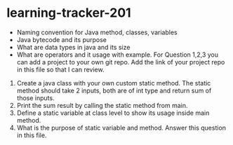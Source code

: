 # learning-tracker-201
   
* Naming convention for Java method, classes, variables
* Java bytecode and its purpose
* What are data types in java and its size
* What are operators and it usage with example.
For Question 1,2,3 you can add a project to your own git repo. Add the link of your project repo in this file so that I can review.

1. Create a java class with your own custom static method. The static method should take 2 inputs, both are of int type and return sum of those inputs.
2. Print the sum result by calling the static method from main.
3. Define a static variable at class level to show its usage inside main method.
4. What is the purpose of static variable and method. Answer this question in this file.
